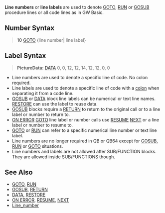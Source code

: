 **Line numbers** or **line labels** are used to denote [GOTO](GOTO), [RUN](RUN) or [GOSUB](GOSUB) procedure lines or all code lines as in GW Basic.

## Number Syntax 

> **10** [GOTO](GOTO) {line number| line label}

## Label Syntax 

> **PictureData:**
>   [DATA](DATA) 0, 0, 12, 12, 14, 12, 12, 0, 0

* Line numbers are used to denote a specific line of code. No colon required.
* Line labels are used to denote a specific line of code with a [colon](colon) when separating it from a code line.
* [GOSUB](GOSUB) or [DATA](DATA) block line labels can be numerical or text line names. [RESTORE](RESTORE) can use the label to reuse data. 
* [GOSUB](GOSUB) blocks require a [RETURN](RETURN) to return to the original call or to a line label or number to return to.
* [ON ERROR](ON-ERROR) [GOTO](GOTO) line label or number calls use [RESUME](RESUME) [NEXT](NEXT) or a line label or number to resume to.
* [GOTO](GOTO) or [RUN](RUN) can refer to a specific numerical line number or text line label.
* Line numbers are no longer required in QB or QB64 except for [GOSUB](GOSUB), [RUN](RUN) or [GOTO](GOTO) situations.
* Line numbers and labels are not allowed after SUB/FUNCTION blocks. They are allowed inside SUB/FUNCTIONS though.

## See Also

* [GOTO](GOTO), [RUN](RUN) 
* [GOSUB](GOSUB), [RETURN](RETURN)
* [DATA](DATA), [RESTORE](RESTORE)
* [ON ERROR](ON-ERROR), [RESUME](RESUME), [NEXT](NEXT)
* [Line_number](Line_number)
